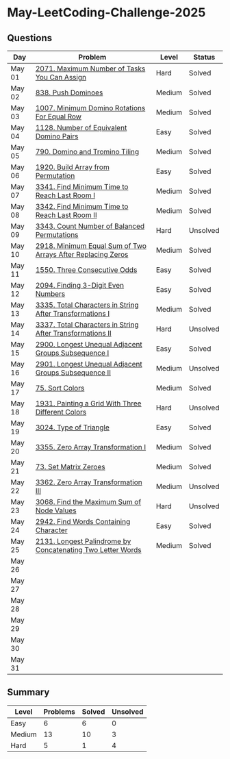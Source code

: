 # May-LeetCoding-Challenge-2025


## Questions
| Day | Problem | Level | Status |
| --- | --- | --- | --- |
| May 01 | [2071. Maximum Number of Tasks You Can Assign](https://leetcode.com/problems/maximum-number-of-tasks-you-can-assign/) | Hard | Solved |
| May 02 | [838. Push Dominoes](https://leetcode.com/problems/push-dominoes/) | Medium | Solved |
| May 03 | [1007. Minimum Domino Rotations For Equal Row](https://leetcode.com/problems/minimum-domino-rotations-for-equal-row/) | Medium | Solved |
| May 04 | [1128. Number of Equivalent Domino Pairs](https://leetcode.com/problems/number-of-equivalent-domino-pairs/) | Easy | Solved |
| May 05 | [790. Domino and Tromino Tiling](https://leetcode.com/problems/domino-and-tromino-tiling/) | Medium | Solved |
| May 06 | [1920. Build Array from Permutation](https://leetcode.com/problems/build-array-from-permutation/) | Easy | Solved |
| May 07 | [3341. Find Minimum Time to Reach Last Room I](https://leetcode.com/problems/find-minimum-time-to-reach-last-room-i/) | Medium | Solved |
| May 08 | [3342. Find Minimum Time to Reach Last Room II](https://leetcode.com/problems/find-minimum-time-to-reach-last-room-ii/) | Medium | Solved |
| May 09 | [3343. Count Number of Balanced Permutations](https://leetcode.com/problems/count-number-of-balanced-permutations/) | Hard | Unsolved |
| May 10 | [2918. Minimum Equal Sum of Two Arrays After Replacing Zeros](https://leetcode.com/problems/minimum-equal-sum-of-two-arrays-after-replacing-zeros/) | Medium | Solved |
| May 11 | [1550. Three Consecutive Odds](https://leetcode.com/problems/three-consecutive-odds/) | Easy | Solved |
| May 12 | [2094. Finding 3-Digit Even Numbers](https://leetcode.com/problems/finding-3-digit-even-numbers/) | Easy | Solved |
| May 13 | [3335. Total Characters in String After Transformations I](https://leetcode.com/problems/total-characters-in-string-after-transformations-i/) | Medium | Solved |
| May 14 | [3337. Total Characters in String After Transformations II](https://leetcode.com/problems/total-characters-in-string-after-transformations-ii/) | Hard | Unsolved |
| May 15 | [2900. Longest Unequal Adjacent Groups Subsequence I](https://leetcode.com/problems/longest-unequal-adjacent-groups-subsequence-i/) | Easy | Solved |
| May 16 | [2901. Longest Unequal Adjacent Groups Subsequence II](https://leetcode.com/problems/longest-unequal-adjacent-groups-subsequence-ii/) | Medium | Unsolved |
| May 17 | [75. Sort Colors](https://leetcode.com/problems/sort-colors/) | Medium | Solved |
| May 18 | [1931. Painting a Grid With Three Different Colors](https://leetcode.com/problems/painting-a-grid-with-three-different-colors/) | Hard | Unsolved |
| May 19 | [3024. Type of Triangle](https://leetcode.com/problems/type-of-triangle/) | Easy | Solved |
| May 20 | [3355. Zero Array Transformation I](https://leetcode.com/problems/zero-array-transformation-i/) | Medium | Solved |
| May 21 | [73. Set Matrix Zeroes](https://leetcode.com/problems/set-matrix-zeroes/) | Medium | Solved |
| May 22 | [3362. Zero Array Transformation III](https://leetcode.com/problems/zero-array-transformation-iii/) | Medium | Unsolved |
| May 23 | [3068. Find the Maximum Sum of Node Values](https://leetcode.com/problems/find-the-maximum-sum-of-node-values/) | Hard | Unsolved |
| May 24 | [2942. Find Words Containing Character](https://leetcode.com/problems/find-words-containing-character/) | Easy | Solved |
| May 25 | [2131. Longest Palindrome by Concatenating Two Letter Words](https://leetcode.com/problems/longest-palindrome-by-concatenating-two-letter-words/) | Medium | Solved |
| May 26 | []() |  |  |
| May 27 | []() |  |  |
| May 28 | []() |  |  |
| May 29 | []() |  |  |
| May 30 | []() |  |  |
| May 31 | []() |  |  |


## Summary
| Level  | Problems | Solved | Unsolved |
| ---    | --- | --- | --- |
| Easy   | 6 | 6 | 0 |
| Medium | 13 | 10 | 3 |
| Hard   | 5 | 1 | 4 |
